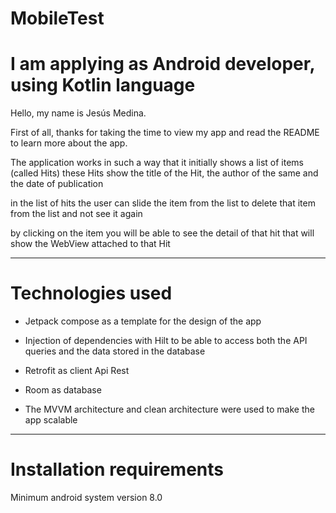 # MobileTest

# I am applying as Android developer, using Kotlin language

Hello, my name is Jesús Medina.

First of all, thanks for taking the time to view my app and read the README to learn more about the app.

The application works in such a way that it initially shows a list of items (called Hits)
these Hits show the title of the Hit, the author of the same and the date of publication

in the list of hits the user can slide the item from the list to delete that item from the list and not see it again

by clicking on the item you will be able to see the detail of that hit that will show the WebView attached to that Hit

************************************************************************************************************************

# Technologies used

* Jetpack compose as a template for the design of the app

* Injection of dependencies with Hilt to be able to access both the API queries and the data stored in the database

* Retrofit as client Api Rest

* Room as database

* The MVVM architecture and clean architecture were used to make the app scalable

***************************************************************************************************************************

# Installation requirements

Minimum android system version 8.0
